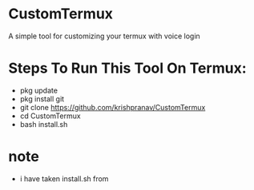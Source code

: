 # CustomTermux
A simple tool for customizing your termux with voice login
# Steps To Run This Tool On Termux:
- pkg update
- pkg install git
- git clone https://github.com/krishpranav/CustomTermux
- cd CustomTermux
- bash install.sh
# note
- i have taken install.sh from
